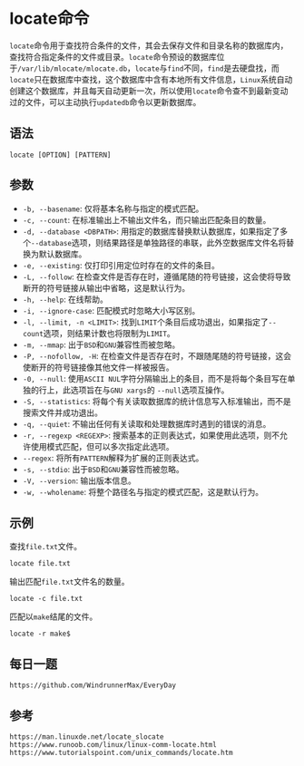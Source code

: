 # locate命令
 `locate`命令用于查找符合条件的文件，其会去保存文件和目录名称的数据库内，查找符合指定条件的文件或目录。`locate`命令预设的数据库位于`/var/lib/mlocate/mlocate.db`，`locate`与`find`不同，`find`是去硬盘找，而`locate`只在数据库中查找，这个数据库中含有本地所有文件信息，`Linux`系统自动创建这个数据库，并且每天自动更新一次，所以使用`locate`命令查不到最新变动过的文件，可以主动执行`updatedb`命令以更新数据库。

## 语法

```shell
locate [OPTION] [PATTERN]
```

## 参数
* `-b, --basename`: 仅将基本名称与指定的模式匹配。
* `-c, --count`: 在标准输出上不输出文件名，而只输出匹配条目的数量。
* `-d, --database <DBPATH>`: 用指定的数据库替换默认数据库，如果指定了多个`--database`选项，则结果路径是单独路径的串联，此外空数据库文件名将替换为默认数据库。
* `-e, --existing`: 仅打印引用定位时存在的文件的条目。
* `-L, --follow`: 在检查文件是否存在时，遵循尾随的符号链接，这会使将导致断开的符号链接从输出中省略，这是默认行为。
* `-h, --help`: 在线帮助。
* `-i, --ignore-case`: 匹配模式时忽略大小写区别。
* `-l, --limit, -n <LIMIT>`: 找到`LIMIT`个条目后成功退出，如果指定了`--count`选项，则结果计数也将限制为`LIMIT`。
* `-m, --mmap`: 出于`BSD`和`GNU`兼容性而被忽略。
* `-P, --nofollow, -H`: 在检查文件是否存在时，不跟随尾随的符号链接，这会使断开的符号链接像其他文件一样被报告。
* `-0, --null`: 使用`ASCII NUL`字符分隔输出上的条目，而不是将每个条目写在单独的行上，此选项旨在与`GNU xargs`的 `--null`选项互操作。
* `-S, --statistics`: 将每个有关读取数据库的统计信息写入标准输出，而不是搜索文件并成功退出。
* `-q, --quiet`: 不输出任何有关读取和处理数据库时遇到的错误的消息。
* `-r, --regexp <REGEXP>`: 搜索基本的正则表达式，如果使用此选项，则不允许使用模式匹配，但可以多次指定此选项。
* `--regex`: 将所有`PATTERN`解释为扩展的正则表达式。
* `-s, --stdio`: 出于`BSD`和`GNU`兼容性而被忽略。
* `-V, --version`: 输出版本信息。
* `-w, --wholename`: 将整个路径名与指定的模式匹配，这是默认行为。

## 示例

查找`file.txt`文件。

```shell
locate file.txt
```

输出匹配`file.txt`文件名的数量。

```shell
locate -c file.txt
```

匹配以`make`结尾的文件。

```shell
locate -r make$
```


## 每日一题

```
https://github.com/WindrunnerMax/EveryDay
```

## 参考

```
https://man.linuxde.net/locate_slocate
https://www.runoob.com/linux/linux-comm-locate.html
https://www.tutorialspoint.com/unix_commands/locate.htm
```
